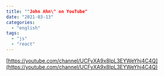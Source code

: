 ```yaml
---
title: ""John Ahn\" on YouTube"
date: "2021-03-13"
categories: 
  - "english"
tags: 
  - "js"
  - "react"
---
```


[https://youtube.com/channel/UCFyXA9x8lpL3EYWeYhj4C4Q](https://youtube.com/channel/UCFyXA9x8lpL3EYWeYhj4C4Q)
